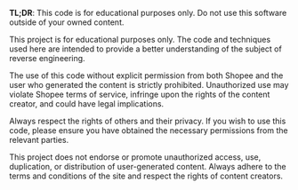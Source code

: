 **TL;DR**: This code is for educational purposes only. Do not use this software outside of your owned content.

This project is for educational purposes only. The code and techniques used here are intended to provide a better understanding of the subject of reverse engineering.

The use of this code without explicit permission from both Shopee and the user who generated the content is strictly prohibited. Unauthorized use may violate Shopee terms of service, infringe upon the rights of the content creator, and could have legal implications. 

Always respect the rights of others and their privacy. If you wish to use this code, please ensure you have obtained the necessary permissions from the relevant parties.

This project does not endorse or promote unauthorized access, use, duplication, or distribution of user-generated content. Always adhere to the terms and conditions of the site and respect the rights of content creators.
